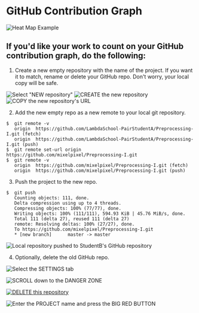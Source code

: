 # GitHub Contribution Graph

![Heat Map Example](https://github.com/LambdaSchool/Code-Review-Checklist/raw/master/img/heatmap.png)

## If you'd like your work to count on your GitHub contribution graph, do the following:

1. Create a new empty repository with the name of the project. If you
   want it to match, rename or delete your GitHub repo. Don't worry,
   your local copy will be safe.

![Select "NEW repository"](https://github.com/LambdaSchool/Code-Review-Checklist/raw/master/img/select-New-repository.png)
![CREATE the new repository](https://github.com/LambdaSchool/Code-Review-Checklist/raw/master/img/create-new-repository.png)
![COPY the new repository's URL](https://github.com/LambdaSchool/Code-Review-Checklist/raw/master/img/copy-new-repo-URL.png)

2. Add the new empty repo as a new remote to your local git repository.

```console
$  git remote -v
   origin  https://github.com/LambdaSchool-PairStudentA/Preprocessing-I.git (fetch)
   origin  https://github.com/LambdaSchool-PairStudentA/Preprocessing-I.git (push)
$  git remote set-url origin https://github.com/mixelpixel/Preprocessing-I.git
$  git remote -v
   origin  https://github.com/mixelpixel/Preprocessing-I.git (fetch)
   origin  https://github.com/mixelpixel/Preprocessing-I.git (push)
```

3. Push the project to the new repo.

```console
$  git push
   Counting objects: 111, done.
   Delta compression using up to 4 threads.
   Compressing objects: 100% (77/77), done.
   Writing objects: 100% (111/111), 594.93 KiB | 45.76 MiB/s, done.
   Total 111 (delta 27), reused 111 (delta 27)
   remote: Resolving deltas: 100% (27/27), done.
   To https://github.com/mixelpixel/Preprocessing-I.git
   * [new branch]      master -> master
```

![Local repository pushed to StudentB's GitHub repository](https://github.com/LambdaSchool/Code-Review-Checklist/raw/master/img/local-repo-pushed-to-new-GH-repo.png)

4. Optionally, delete the old GitHub repo.

![Select the SETTINGS tab](https://github.com/LambdaSchool/Code-Review-Checklist/raw/master/img/select-the-project-Settings-tab.png)

![SCROLL down to the DANGER ZONE](https://github.com/LambdaSchool/Code-Review-Checklist/raw/master/img/scroll-down-to-the-bottom.png)

[![DELETE this repository](https://github.com/LambdaSchool/Code-Review-Checklist/raw/master/img/THE-DANGER-ZONE.png)](https://youtu.be/siwpn14IE7E)

![Enter the PROJECT name and press the BIG RED BUTTON](https://github.com/LambdaSchool/Code-Review-Checklist/raw/master/img/enter-the-project-name.png)
